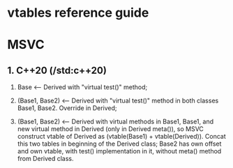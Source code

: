 # vtables reference guide

# MSVC

## 1. C++20 (/std:c++20)
1. Base <-- Derived
with "virtual test()" method;

2. (Base1, Base2) <-- Derived
with "virtual test()" method in both classes Base1, Base2. Override in Derived;

3. (Base1, Base2) <-- Derived
with virtual methods in Base1, Base1, and new virtual method in Derived (only in Derived meta()),
so MSVC construct vtable of Derived as (vtable(Base1) + vtable(Derived)). Concat this two tables
in beginning of the Derived class;
Base2 has own offset and own vtable, with test() implementation in it, without meta() method
from Derived class. 


